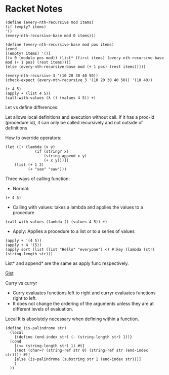 # Racket Notes

```racket
(define (every-nth-recursive mod items)
(if (empty? items)
'()
(every-nth-recursive-base mod 0 items)))

(define (every-nth-recursive-base mod pos items)
(cond
[(empty? items) '()]
[(= 0 (modulo pos mod)) (list* (first items) (every-nth-recursive-base mod (+ 1 pos) (rest items)))]
[else (every-nth-recursive-base mod (+ 1 pos) (rest items))]))

(every-nth-recursive 3 '(10 20 30 40 50))
(check-expect (every-nth-recursive 3 '(10 20 30 40 50)) '(10 40))
```

```racket
(+ 4 5)
(apply + (list 4 5))
(call-with-values (λ () (values 4 5)) +)
```

Let vs define differences:

Let allows local definitions and execution without call. 
If it has a proc-id (procedure id), it can only be called
recursively and not outside of definitions

How to override operators:
```racket
(let ([+ (lambda (x y)
             (if (string? x)
                 (string-append x y)
                 (+ x y)))])
    (list (+ 1 2)
          (+ "see" "saw")))
```

Three ways of calling function: 
* Normal: 

```racket 
(+ 4 5)
```
* Calling with values: takes a lambda and applies the values to a procedure

```racket
(call-with-values (lambda () (values 4 5)) +)
```
* Apply: Applies a procedure to a list or to a series of values
```racket 
(apply + '(4 5))
(apply + 4 '(5))
(apply sort (list (list "Hello" "everyone") <) #:key (lambda (str) (string-length str)))
```

List* and append* are the same as apply func respectively.

[Gist](https://gist.github.com/mattbobambrose/c6f68e080cc06bd27e0e079b714e9aa3)

Curry vs curryr
* Curry evaluates functions left to right and curryr evaluates functions right to left. 
* It does not change the ordering of the arguments unless they are at different levels of evaluation.

Local
It is absolutely necessary when defining within a function.
```racket
(define (is-palindrome str)
  (local
    {(define (end-index str) (- (string-length str) 1))}
  (cond
    [(<= (string-length str) 1) #t]
    [(not (char=? (string-ref str 0) (string-ref str (end-index str)))) #f]
    [else (is-palindrome (substring str 1 (end-index str)))]
    )
  ))


